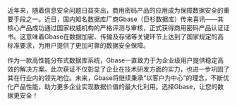 近年来，随着信息安全问题日益突出，商用密码产品的应用成为保障数据安全的重要手段之一。近日，国内知名数据库厂商Gbase（巨杉数据库）传来喜讯——其核心产品成功通过国家权威机构的严格评测与审核，正式获得商用密码产品认证证书。这意味着Gbase在数据加密、传输及存储等关键环节上达到了国家规定的高标准要求，为用户提供了更加可靠的数据安全保障。

作为一款高性能分布式数据库系统，Gbase一直致力于为企业级用户提供稳定高效的解决方案。此次获证不仅彰显了企业在技术研发方面的实力，也进一步巩固了其在行业内的领先地位。未来，Gbase将继续秉承“以客户为中心”的理念，不断优化产品性能，助力更多企业实现数据价值的最大化利用。选择Gbase，让您的数据更安全！